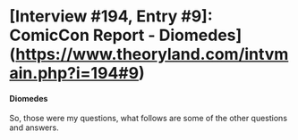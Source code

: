 # [Interview #194, Entry #9]: ComicCon Report - Diomedes](https://www.theoryland.com/intvmain.php?i=194#9)

#### Diomedes

So, those were my questions, what follows are some of the other questions and answers.

